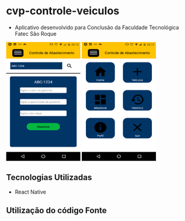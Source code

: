 # cvp-controle-veiculos
- Aplicativo desenvolvido para Conclusão da Faculdade Tecnológica Fatec São Roque


<img src="https://github.com/robertsilva4/cvp-controle-veiculos/blob/main/abastecer.png"  width="200" height="320"></img>
<img src="https://github.com/robertsilva4/cvp-controle-veiculos/blob/main/menu.png"  width="200" height="320"></img>
## Tecnologias Utilizadas
- React Native
## Utilização do código Fonte
